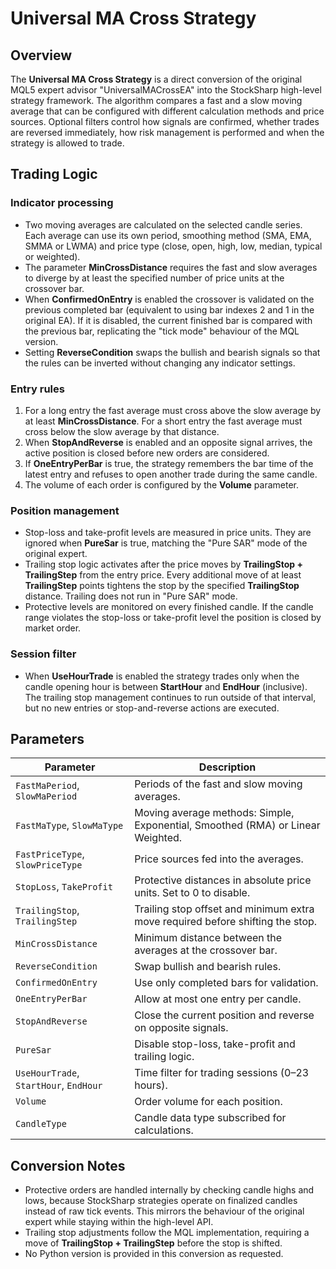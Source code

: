 # Universal MA Cross Strategy

## Overview
The **Universal MA Cross Strategy** is a direct conversion of the original MQL5 expert advisor "UniversalMACrossEA" into the StockSharp high-level strategy framework. The algorithm compares a fast and a slow moving average that can be configured with different calculation methods and price sources. Optional filters control how signals are confirmed, whether trades are reversed immediately, how risk management is performed and when the strategy is allowed to trade.

## Trading Logic
### Indicator processing
* Two moving averages are calculated on the selected candle series. Each average can use its own period, smoothing method (SMA, EMA, SMMA or LWMA) and price type (close, open, high, low, median, typical or weighted).
* The parameter **MinCrossDistance** requires the fast and slow averages to diverge by at least the specified number of price units at the crossover bar.
* When **ConfirmedOnEntry** is enabled the crossover is validated on the previous completed bar (equivalent to using bar indexes 2 and 1 in the original EA). If it is disabled, the current finished bar is compared with the previous bar, replicating the "tick mode" behaviour of the MQL version.
* Setting **ReverseCondition** swaps the bullish and bearish signals so that the rules can be inverted without changing any indicator settings.

### Entry rules
1. For a long entry the fast average must cross above the slow average by at least **MinCrossDistance**. For a short entry the fast average must cross below the slow average by that distance.
2. When **StopAndReverse** is enabled and an opposite signal arrives, the active position is closed before new orders are considered.
3. If **OneEntryPerBar** is true, the strategy remembers the bar time of the latest entry and refuses to open another trade during the same candle.
4. The volume of each order is configured by the **Volume** parameter.

### Position management
* Stop-loss and take-profit levels are measured in price units. They are ignored when **PureSar** is true, matching the "Pure SAR" mode of the original expert.
* Trailing stop logic activates after the price moves by **TrailingStop + TrailingStep** from the entry price. Every additional move of at least **TrailingStep** points tightens the stop by the specified **TrailingStop** distance. Trailing does not run in "Pure SAR" mode.
* Protective levels are monitored on every finished candle. If the candle range violates the stop-loss or take-profit level the position is closed by market order.

### Session filter
* When **UseHourTrade** is enabled the strategy trades only when the candle opening hour is between **StartHour** and **EndHour** (inclusive). The trailing stop management continues to run outside of that interval, but no new entries or stop-and-reverse actions are executed.

## Parameters
| Parameter | Description |
|-----------|-------------|
| `FastMaPeriod`, `SlowMaPeriod` | Periods of the fast and slow moving averages. |
| `FastMaType`, `SlowMaType` | Moving average methods: Simple, Exponential, Smoothed (RMA) or Linear Weighted. |
| `FastPriceType`, `SlowPriceType` | Price sources fed into the averages. |
| `StopLoss`, `TakeProfit` | Protective distances in absolute price units. Set to 0 to disable. |
| `TrailingStop`, `TrailingStep` | Trailing stop offset and minimum extra move required before shifting the stop. |
| `MinCrossDistance` | Minimum distance between the averages at the crossover bar. |
| `ReverseCondition` | Swap bullish and bearish rules. |
| `ConfirmedOnEntry` | Use only completed bars for validation. |
| `OneEntryPerBar` | Allow at most one entry per candle. |
| `StopAndReverse` | Close the current position and reverse on opposite signals. |
| `PureSar` | Disable stop-loss, take-profit and trailing logic. |
| `UseHourTrade`, `StartHour`, `EndHour` | Time filter for trading sessions (0–23 hours). |
| `Volume` | Order volume for each position. |
| `CandleType` | Candle data type subscribed for calculations. |

## Conversion Notes
* Protective orders are handled internally by checking candle highs and lows, because StockSharp strategies operate on finalized candles instead of raw tick events. This mirrors the behaviour of the original expert while staying within the high-level API.
* Trailing stop adjustments follow the MQL implementation, requiring a move of **TrailingStop + TrailingStep** before the stop is shifted.
* No Python version is provided in this conversion as requested.

